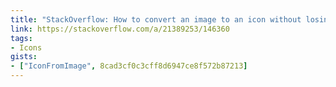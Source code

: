 ```yaml
---
title: "StackOverflow: How to convert an image to an icon without losing transparency?"
link: https://stackoverflow.com/a/21389253/146360
tags:
- Icons
gists:
- ["IconFromImage", 8cad3cf0c3cff8d6947ce8f572b87213]
---
```

